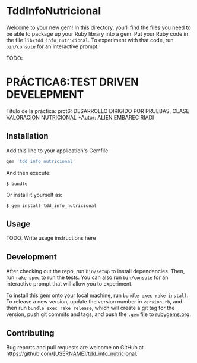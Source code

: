 # TddInfoNutricional

Welcome to your new gem! In this directory, you'll find the files you need to be able to package up your Ruby library into a gem. Put your Ruby code in the file `lib/tdd_info_nutricional`. To experiment with that code, run `bin/console` for an interactive prompt.

TODO: <h1>PRÁCTICA6:TEST DRIVEN DEVELEPMENT</h1>

Título de la práctica: prct6: DESARROLLO DIRIGIDO POR PRUEBAS, CLASE VALORACION NUTRICIONAL 
   *Autor: ALIEN EMBAREC RIADI

## Installation

Add this line to your application's Gemfile:

```ruby
gem 'tdd_info_nutricional'
```

And then execute:

    $ bundle

Or install it yourself as:

    $ gem install tdd_info_nutricional

## Usage

TODO: Write usage instructions here

## Development

After checking out the repo, run `bin/setup` to install dependencies. Then, run `rake spec` to run the tests. You can also run `bin/console` for an interactive prompt that will allow you to experiment.

To install this gem onto your local machine, run `bundle exec rake install`. To release a new version, update the version number in `version.rb`, and then run `bundle exec rake release`, which will create a git tag for the version, push git commits and tags, and push the `.gem` file to [rubygems.org](https://rubygems.org).

## Contributing

Bug reports and pull requests are welcome on GitHub at https://github.com/[USERNAME]/tdd_info_nutricional.
